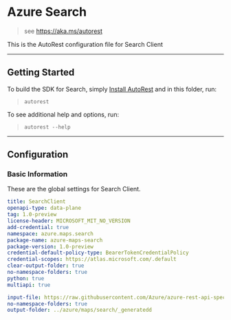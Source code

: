 # Azure Search

> see https://aka.ms/autorest

This is the AutoRest configuration file for Search Client

---

## Getting Started

To build the SDK for Search, simply [Install AutoRest](https://aka.ms/autorest/install) and in this folder, run:

> `autorest`

To see additional help and options, run:

> `autorest --help`

---

## Configuration

### Basic Information

These are the global settings for Search Client.

``` yaml
title: SearchClient
openapi-type: data-plane
tag: 1.0-preview
license-header: MICROSOFT_MIT_NO_VERSION
add-credential: true
namespace: azure.maps.search
package-name: azure-maps-search
package-version: 1.0-preview
credential-default-policy-type: BearerTokenCredentialPolicy
credential-scopes: https://atlas.microsoft.com/.default
clear-output-folder: true
no-namespace-folders: true
python: true
multiapi: true
```

``` yaml $(tag) == '1.0-preview'
input-file: https://raw.githubusercontent.com/Azure/azure-rest-api-specs/main/specification/maps/data-plane/Search/preview/1.0/search.json
no-namespace-folders: true
output-folder: ../azure/maps/search/_generatedd
```